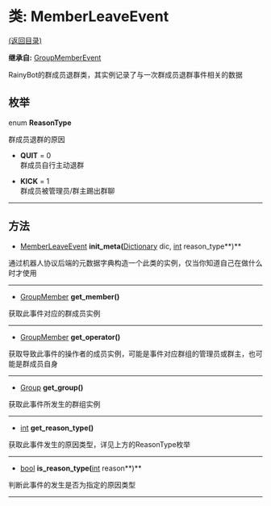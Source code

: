 # 类: MemberLeaveEvent  
[(返回目录)](README.md)  
  
**继承自:** [GroupMemberEvent](GroupMemberEvent.md)  
  
RainyBot的群成员退群类，其实例记录了与一次群成员退群事件相关的数据  
  
## 枚举  
  
enum **ReasonType**  
  
群成员退群的原因  
  
- **QUIT** = 0  
群成员自行主动退群  
  
- **KICK** = 1  
群成员被管理员/群主踢出群聊  
  
---  
  
## 方法 
  
- [MemberLeaveEvent](MemberLeaveEvent.md) **init_meta(**[Dictionary](https://docs.godotengine.org/en/latest/classes/class_dictionary.html) dic, [int](https://docs.godotengine.org/en/latest/classes/class_int.html) reason_type**)**  
  
通过机器人协议后端的元数据字典构造一个此类的实例，仅当你知道自己在做什么时才使用  
  
---  
  
- [GroupMember](GroupMember.md) **get_member()**  
  
获取此事件对应的群成员实例  
  
---  
  
- [GroupMember](GroupMember.md) **get_operator()**  
  
获取导致此事件的操作者的成员实例，可能是事件对应群组的管理员或群主，也可能是群成员自身  
  
---  
  
- [Group](Group.md) **get_group()**  
  
获取此事件所发生的群组实例  
  
---  
  
- [int](https://docs.godotengine.org/en/latest/classes/class_int.html) **get_reason_type()**  
  
获取此事件发生的原因类型，详见上方的ReasonType枚举  
  
---  
  
- [bool](https://docs.godotengine.org/en/latest/classes/class_bool.html) **is_reason_type(**[int](https://docs.godotengine.org/en/latest/classes/class_int.html) reason**)**  
  
判断此事件的发生是否为指定的原因类型  
  
---  
  

